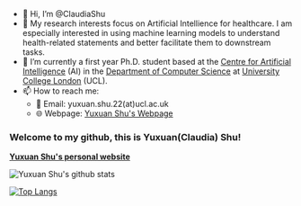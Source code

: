 - 👋 Hi, I’m @ClaudiaShu
- 👀 My research interests focus on Artificial Intellience for healthcare. I am especially interested in using machine learning models to understand health-related statements and better facilitate them to downstream tasks.
- 🌱 I’m currently a first year Ph.D. student based at the [Centre for Artificial Intelligence](https://www.ucl.ac.uk/ai-centre/) (AI) in the [Department of Computer Science](https://www.ucl.ac.uk/computer-science/) at [University College London](https://www.ucl.ac.uk/) (UCL).
- 📫 How to reach me:
  - 📧 Email: yuxuan.shu.22(at)ucl.ac.uk
  - 🌐 Webpage: [Yuxuan Shu's Webpage](https://claudiashu.github.io/)

<!---
- 💞️ I’m looking to collaborate on ...
ClaudiaShu/ClaudiaShu is a ✨ special ✨ repository because its `README.md` (this file) appears on your GitHub profile.
You can click the Preview link to take a look at your changes.
--->

### Welcome to my github, this is Yuxuan(Claudia) Shu!


**[Yuxuan Shu's personal website](https://claudiashu.github.io/)**


![Yuxuan Shu's github stats](https://github-readme-stats.vercel.app/api?username=ClaudiaShu&show_icons=true&count_private=true&hide=prs)<br>


[![Top Langs](https://github-readme-stats.vercel.app/api/top-langs/?username=ClaudiaShu&layout=compact)](https://github.com/anuraghazra/github-readme-stats)<br>
